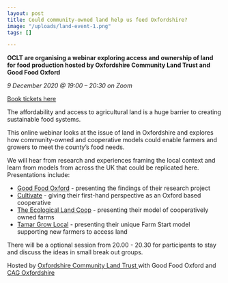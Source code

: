 ```yaml
---
layout: post
title: Could community-owned land help us feed Oxfordshire?
image: "/uploads/land-event-1.png"
tags: []

---
```

**OCLT are organising a webinar exploring access and ownership of land for food production hosted by Oxfordshire Community Land Trust and Good Food Oxford**

_9 December 2020 @ 19:00 – 20:30 on Zoom_

[Book tickets here](https://www.eventbrite.co.uk/e/could-community-owned-land-help-us-feed-oxfordshire-tickets-128624261629)

The affordability and access to agricultural land is a huge barrier to creating sustainable food systems.

This online webinar looks at the issue of land in Oxfordshire and explores how community-owned and cooperative models could enable farmers and growers to meet the county’s food needs.

We will hear from research and experiences framing the local context and learn from models from across the UK that could be replicated here. Presentations include:

* [Good Food Oxford](https://goodfoodoxford.org/) - presenting the findings of their research project
* [Cultivate](https://cultivateoxford.org/) - giving their first-hand perspective as an Oxford based cooperative
* [The Ecological Land Coop](https://ecologicalland.coop/) - presenting their model of cooperatively owned farms
* [Tamar Grow Local](https://tamargrowlocal.org/) - presenting their unique Farm Start model supporting new farmers to access land

There will be a optional session from 20.00 - 20.30 for participants to stay and discuss the ideas in small break out groups.

Hosted by [Oxfordshire Community Land Trust ](https://www.oclt.org.uk/)with Good Food Oxford and [CAG Oxfordshire](https://cagoxfordshire.org.uk/)